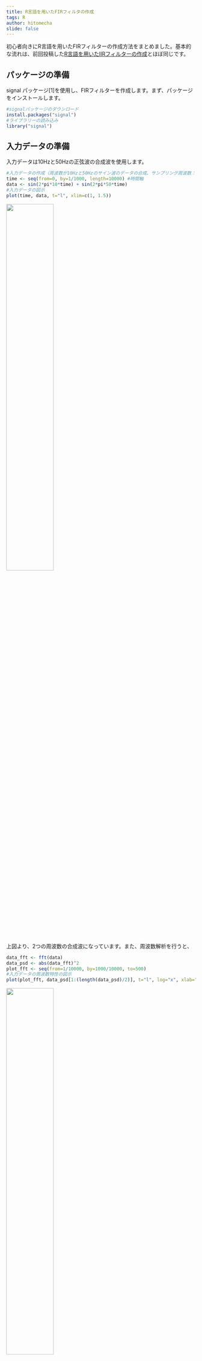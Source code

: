 ```yaml
---
title: R言語を用いたFIRフィルタの作成
tags: R
author: hitomecha
slide: false
---
```

初心者向きにR言語を用いたFIRフィルターの作成方法をまとめました。基本的な流れは、前回投稿した[R言語を用いたIIRフィルターの作成](https://qiita.com/hitomecha/items/80d6e3309aa33941cb5e)とほぼ同じです。

## パッケージの準備
signal パッケージ[1]を使用し、FIRフィルターを作成します。まず、パッケージをインストールします。

```R
#signalパッケージのダウンロード
install.packages("signal")
#ライブラリーの読み込み
library("signal")
```

## 入力データの準備
入力データは10Hzと50Hzの正弦波の合成波を使用します。

```R
#入力データの作成（周波数が10Hzと50Hzのサイン波のデータの合成、サンプリング周波数：1kHz、１０秒間のデータ）
time <- seq(from=0, by=1/1000, length=10000) #時間軸
data <- sin(2*pi*10*time) + sin(2*pi*50*time)
#入力データの図示
plot(time, data, t="l", xlim=c(1, 1.5))
```

<img src="https://qiita-image-store.s3.amazonaws.com/0/293436/ba610be0-f14a-761c-e13e-4656e1a3682c.png" width=50%>

上図より、2つの周波数の合成波になっています。また、周波数解析を行うと、

```R
data_fft <- fft(data)
data_psd <- abs(data_fft)^2
plot_fft <- seq(from=1/10000, by=1000/10000, to=500)
#入力データの周波数特性の図示
plot(plot_fft, data_psd[1:(length(data_psd)/2)], t="l", log="x", xlab="frequency (Hz)", ylab="PSD (1/Hz)")
```
<img src="https://qiita-image-store.s3.amazonaws.com/0/293436/c415c59a-4cfa-117f-0958-da7c01fcb98d.png" width=50%>

ピークが2つ（10Hzと50Hz）になっていることがわかります。

## FIRフィルターの設計
今回はFIRフィルターを実装するために、signalパッケージのfir1()を使用します。5〜15Hzを通すバンドパスフィルターを実装します。

```R
#バンドパスフィルタの設計
#FIRフィルターの各パラメータ
fil_N <- 128 #フィルターの次数
fs <- 1000  #サンプリング周波数
fn <- fs/2  #ナイキスト周波数
fc <- c(5,15) #帯域通過周波数
fc_norm <- fc/fn  #周波数の正規化

fir_filter <- fir1(fil_N, fc_norm, type="pass")
```

fir1()では、帯域周波数をナイキスト周波数で割った正規化周波数を使います。typeは、pass, low, high, stopの指定により、様々な種類のフィルターを実装できます。

## フィルター特性の確認
```R
freqz(fir_filter, Fs=fs)  #フィルター特性の図示
```

<img src="https://qiita-image-store.s3.amazonaws.com/0/293436/204628bc-a5d9-7a80-d73b-fc88484a268b.png" width=70%>

5〜15Hzのバンドパスフィルターを設計できました。


## 設計したフィルターを入力データに通す

```R
#設計したフィルターを入力データに適応
data_fil <- filtfilt(fir_filter, data)
```

フィルターによる位相遅れを防ぐためにfiltfilt()を使用し、順方向と逆方向の両方の処理を行うゼロ位相デジタルフィルター処理を実装します。

## フィルターを通したデータの確認

```R
#フィルターを通したデータの図示
plot(time, data_fil, t="l", xlim=c(1, 1.5))
#周波数特性の図示
data_fft <- fft(data_fil)
data_psd <- abs(data_fft)^2
plot(plot_fft, data_psd[1:(length(data_psd)/2)], t="l", log="x", xlab="frequency (Hz)", ylab="PSD (1/Hz)")
```

<img src="https://qiita-image-store.s3.amazonaws.com/0/293436/b078c3d8-b1a3-6718-93ca-e9006517f10d.png" width=50%><img src="https://qiita-image-store.s3.amazonaws.com/0/293436/6007a42c-da36-bab5-65fc-1bb5dc442b49.png" width=50%>

フィルターにより50Hz成分がなくなりました。

### 参考文献
[1] Uwe Ligges et al. "Signal Processing", ver. 0.7-6, https://cran.r-project.org/web/packages/signal/signal.pdf, 参照July 7, 2018.
